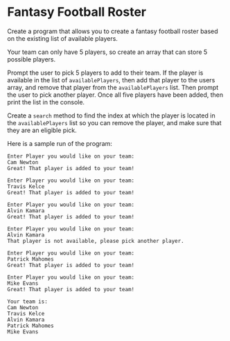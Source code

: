 # Fantasy Football Roster
Create a program that allows you to create a fantasy football roster based on the existing list of available players.

Your team can only have 5 players, so create an array that can store 5 possible players.

Prompt the user to pick 5 players to add to their team. If the player is available in the list of `availablePlayers`, then add that player to the users array, and remove that player from the `availablePlayers` list. Then prompt the user to pick another player. Once all five players have been added, then print the list in the console.

Create a `search` method to find the index at which the player is located in the `availablePlayers` list so you can remove the player, and make sure that they are an eligible pick.

Here is a sample run of the program:
```
Enter Player you would like on your team:
Cam Newton
Great! That player is added to your team!

Enter Player you would like on your team:
Travis Kelce
Great! That player is added to your team!

Enter Player you would like on your team:
Alvin Kamara
Great! That player is added to your team!

Enter Player you would like on your team:
Alvin Kamara
That player is not available, please pick another player.

Enter Player you would like on your team:
Patrick Mahomes
Great! That player is added to your team!

Enter Player you would like on your team:
Mike Evans
Great! That player is added to your team!

Your team is:
Cam Newton
Travis Kelce
Alvin Kamara
Patrick Mahomes
Mike Evans
```